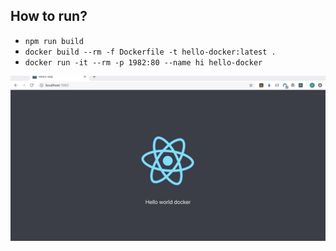 ## How to run?
* `npm run build`
* `docker build --rm -f Dockerfile -t hello-docker:latest .`
* `docker run -it --rm -p 1982:80 --name hi hello-docker`

![alt text](/hello-docker.gif)
